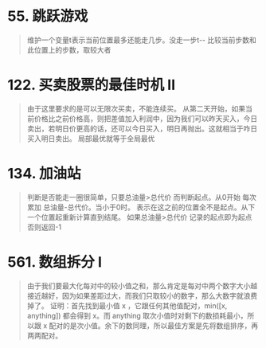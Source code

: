 # 55. 跳跃游戏
> 维护一个变量t表示当前位置最多还能走几步。没走一步t--
> 比较当前步数和此位置上的步数，取较大者

# 122. 买卖股票的最佳时机 II
>  由于这里要求的是可以无限次买卖，不能连续买。
> 从第二天开始，如果当前价格比之前价格高，则把差值加入利润中，因为我们可以昨天买入，今日卖出，若明日价更高的话，还可以今日买入，明日再抛出。这就相当于咋日买入明日卖出。
> 局部最优就等于全局最优

# 134. 加油站
> 判断是否能走一圈很简单，只要总油量>总代价
> 而判断起点。从0开始 每次累加 总油量-总代价。当小于0时。 表示在这之前的位置全不是起点。从下一个位置起重新计算直到结尾。
> 如果总油量>总代价 记录的起点即为起点 否则返回-1

# 561. 数组拆分 I
> 由于我们要最大化每对中的较小值之和，那么肯定是每对中两个数字大小越接近越好，因为如果差距过大，而我们只取较小的数字，那么大数字就浪费掉了。
> 证明：首先找到最小值 x ，它跟任何其他值配对，min([x, anything]) 都会得到 x。而 anything 取次小值时对剩下的数损耗最小，所以跟 x 配对的是次小值。余下的数同理，所以最佳方案是先将数组排序，再两两配对。